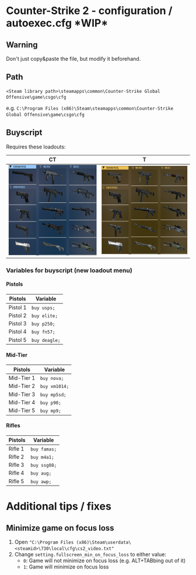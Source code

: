 # Counter-Strike 2 - configuration / autoexec.cfg \*WIP\*

## Warning

Don't just copy&paste the file, but modify it beforehand.

## Path

```
<Steam library path>\steamapps\common\Counter-Strike Global Offensive\game\csgo\cfg
```

e.g. `C:\Program Files (x86)\Steam\steamapps\common\Counter-Strike Global Offensive\game\csgo\cfg`

## Buyscript

Requires these loadouts:


| CT  | T  |
|---|---|
|![ct loadout](/internal/loadouts/ct.png)| ![t loadout](/internal/loadouts/t.png) |

### Variables for buyscript (new loadout menu)

#### Pistols

| Pistols  | Variable      |
| -------- | ------------- |
| Pistol 1 | `buy usps;`   |
| Pistol 2 | `buy elite;`  |
| Pistol 3 | `buy p250;`   |
| Pistol 4 | `buy fn57;`   |
| Pistol 5 | `buy deagle;` |

#### Mid-Tier

| Pistols    | Variable      |
| ---------- | ------------- |
| Mid-Tier 1 | `buy nova;`   |
| Mid-Tier 2 | `buy xm1014;` |
| Mid-Tier 3 | `buy mp5sd;`  |
| Mid-Tier 4 | `buy p90;`    |
| Mid-Tier 5 | `buy mp9;`    |

#### Rifles

| Pistols | Variable     |
| ------- | ------------ |
| Rifle 1 | `buy famas;` |
| Rifle 2 | `buy m4a1;`  |
| Rifle 3 | `buy ssg08;` |
| Rifle 4 | `buy aug;`   |
| Rifle 5 | `buy awp;`   |


# Additional tips / fixes

## Minimize game on focus loss

1. Open `"C:\Program Files (x86)\Steam\userdata\<steamid>\730\local\cfg\cs2_video.txt"`
2. Change `setting.fullscreen_min_on_focus_loss` to either value:
    - `0`: Game will not minimize on focus loss (e.g. ALT+TABbing out of it)
    - `1`: Game will minimize on focus loss

